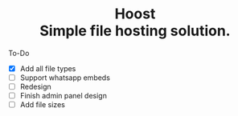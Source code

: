 <h1 align='center'>
Hoost </br>
Simple file hosting solution.
</h1>

To-Do

- [x] Add all file types
- [ ] Support whatsapp embeds
- [ ] Redesign
- [ ] Finish admin panel design
- [ ] Add file sizes